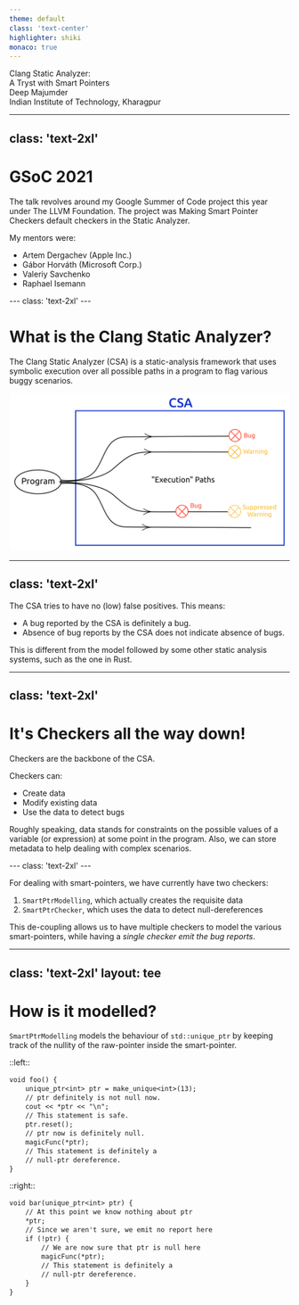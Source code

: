 ```yaml
---
theme: default
class: 'text-center'
highlighter: shiki
monaco: true
---
```


<div class="text-5xl text-light-300">Clang Static Analyzer:<br/>A Tryst with Smart Pointers</div>
<div class="text-3xl pt-20 text-amber-300">Deep Majumder</div>
<div class="text-xl pt-2 text-amber-300">Indian Institute of Technology, Kharagpur</div>

---
class: 'text-2xl'
---

<h1 class="text-amber-300">GSoC 2021</h1>
<div></div>

The talk revolves around my Google Summer of Code project this year under The LLVM Foundation. The project was <span class="font-bold text-light-blue-300">Making Smart Pointer Checkers default checkers in the Static Analyzer</span>.

<v-click>

My mentors were:

- Artem Dergachev (Apple Inc.)
- Gábor Horváth (Microsoft Corp.)
- Valeriy Savchenko
- Raphael Isemann

</v-click>
---
class: 'text-2xl'
---

<h1 class="text-amber-300">What is the Clang Static Analyzer?</h1>
<div></div>

The Clang Static Analyzer (CSA) is a static-analysis framework that uses <span class="font-bold text-light-blue-300">symbolic execution</span> over all possible paths in a program to flag various buggy scenarios.

<div v-click class="flex justify-center pt-3 pb-2 h-85">
  <img src="/imgs/csa-intro.png">
</div>

<!-- Key point being the symbolic-execution, that is, the code is not actually run
Examples of bugs may include null-pointer de-reference, un-closed files, leaked memory, etc. 
Explain the diagram, mention that the cases are indicative -->

---
class: 'text-2xl'
---

The CSA tries to have no (low) false positives. This means:

- A bug reported by the CSA is <span class="text-red-400">definitely</span> a bug.
- Absence of bug reports by the CSA does <span class="text-red-400">not</span> indicate absence of bugs.

This is different from the model followed by some other static analysis systems, such as the one in Rust.

---
class: 'text-2xl'
---

<h1 class="text-amber-300">It's Checkers all the way down!</h1>
<div></div>

Checkers are the backbone of the CSA. 

<v-click>

Checkers can:

- Create data
- Modify existing data
- Use the data to detect bugs

</v-click>

<v-click>

Roughly speaking, <span class="text-blue-400">data</span> stands for <span class=text-red-300>constraints</span> on the possible values of a variable (or expression) at some point in the program. Also, we can store <span class="text-blue-400">metadata</span> to help dealing with complex scenarios.

</v-click>
---
class: 'text-2xl'
---

For dealing with smart-pointers, we have currently have two checkers:

1) `SmartPtrModelling`, which actually creates the requisite data
2) `SmartPtrChecker`, which uses the data to detect null-dereferences

This de-coupling allows us to have <span class="text-teal-400">multiple</span> checkers to model the various smart-pointers, while having a *single checker emit the bug reports*.

---
class: 'text-2xl'
layout: tee
---

<h1 class="text-amber-300">How is it modelled?</h1>
<div></div>

`SmartPtrModelling` models the behaviour of `std::unique_ptr` by keeping track of the <span class="text-teal-400 italic">nullity of the raw-pointer inside the smart-pointer</span>.

::left::

```cpp{1-5,11|1,6-11|all}
void foo() {
    unique_ptr<int> ptr = make_unique<int>(13);
    // ptr definitely is not null now.
    cout << *ptr << "\n";
    // This statement is safe.
    ptr.reset();
    // ptr now is definitely null.
    magicFunc(*ptr);
    // This statement is definitely a 
    // null-ptr dereference.
}
```

::right::

```cpp{none|1-4,11|1,5-11|all}
void bar(unique_ptr<int> ptr) {
    // At this point we know nothing about ptr
    *ptr;
    // Since we aren't sure, we emit no report here
    if (!ptr) {
        // We are now sure that ptr is null here
        magicFunc(*ptr);
        // This statement is definitely a 
        // null-ptr dereference.
    }
}
```